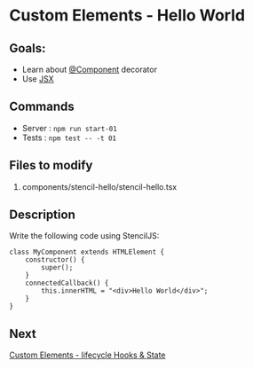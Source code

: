 # Custom Elements - Hello World

## Goals:

- Learn about [@Component](https://stenciljs.com/docs/my-first-component) decorator
- Use [JSX](https://stenciljs.com/docs/templating-jsx)

## Commands

* Server : `npm run start-01`
* Tests : `npm test -- -t 01`

## Files to modify

1. components/stencil-hello/stencil-hello.tsx

## Description

Write the following code using StencilJS:

```
class MyComponent extends HTMLElement {
    constructor() {
        super();
    }
    connectedCallback() {
        this.innerHTML = "<div>Hello World</div>";
    }
}
```

## Next

[Custom Elements - lifecycle Hooks & State](../02/README.md)